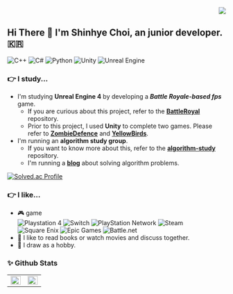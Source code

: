 <div align="right">
<a href="https://hits.seeyoufarm.com"><img src="https://hits.seeyoufarm.com/api/count/incr/badge.svg?url=https%3A%2F%2Fgithub.com%2Falgoribi&count_bg=%23323233&title_bg=%23D50505&icon=ghostery.svg&icon_color=%23DDDDDD&title=hits&edge_flat=false" align="right"/></a>
</div> 

<br/>

## Hi There 👋 I'm Shinhye Choi, an junior developer. 🇰🇷

![C++](https://img.shields.io/badge/c++-%2300599C.svg?style=for-the-badge&logo=c%2B%2B&logoColor=white)
![C#](https://img.shields.io/badge/c%23-%23239120.svg?style=for-the-badge&logo=c-sharp&logoColor=white)
![Python](https://img.shields.io/badge/python-3670A0?style=for-the-badge&logo=python&logoColor=ffdd54)
![Unity](https://img.shields.io/badge/unity-%23000000.svg?style=for-the-badge&logo=unity&logoColor=white)
![Unreal Engine](https://img.shields.io/badge/unrealengine-%23313131.svg?style=for-the-badge&logo=unrealengine&logoColor=white)

### 👉 I study...

- I'm studying **Unreal Engine 4** by developing a ***Battle Royale-based fps*** game.
  - If you are curious about this project, refer to the **[BattleRoyal](https://github.com/algoribi/BattleRoyal)** repository.
  - Prior to this project, I used **Unity** to complete two games. Please refer to **[ZombieDefence](https://github.com/algoribi/ZombieDefence)** and **[YellowBirds](https://github.com/algoribi/YellowBirds)**.
- I'm running an **algorithm study group**.
  - If you want to know more about this, refer to the **[algorithm-study](https://github.com/algoribi/algorithm-study)** repository.
  - I'm running a **[blog](https://algoribi.tistory.com/)** about solving algorithm problems. </br>

 [![Solved.ac Profile](http://mazassumnida.wtf/api/v2/generate_badge?boj=cinema36d)](https://solved.ac/cinema36d/)

### 👉 I like...

- 🎮 game </br>
![Playstation 4](https://img.shields.io/badge/Playstation%204-003791?style=for-the-badge&logo=playstation-4&logoColor=white)
![Switch](https://img.shields.io/badge/Switch-E60012?style=for-the-badge&logo=nintendo-switch&logoColor=white)
![PlayStation Network](https://img.shields.io/badge/PSN-%230070D1.svg?style=for-the-badge&logo=Playstation&logoColor=white)
![Steam](https://img.shields.io/badge/steam-%23000000.svg?style=for-the-badge&logo=steam&logoColor=white)
![Square Enix](https://img.shields.io/badge/SquareEnix-%23ED1C24.svg?style=for-the-badge&logo=SquareEnix&logoColor=white)
![Epic Games](https://img.shields.io/badge/epicgames-%23313131.svg?style=for-the-badge&logo=epicgames&logoColor=white)
![Battle.net](https://img.shields.io/badge/battle.net-%2300AEFF.svg?style=for-the-badge&logo=battle.net&logoColor=white)
- 📖 I like to read books or watch movies and discuss together.
- 🎨 I draw as a hobby.

### ✨ Github Stats

<table><tr><td valign="top" width="50%">
<img src="https://github-readme-stats.vercel.app/api?username=algoribi&show_icons=true&count_private=true&hide_border=true&exclude_repo=YellowBirds" align="left" style="width: 100%" />
</td><td valign="top" width="50%">
<img src="https://github-readme-stats.vercel.app/api/top-langs/?username=algoribi&hide_border=true&layout=compact" align="left" style="width: 100%" />
</td></tr></table>

<!--
**algoribi/algoribi** is a ✨ _special_ ✨ repository because its `README.md` (this file) appears on your GitHub profile.

Here are some ideas to get you started:

- 🔭 I’m currently working on ...
- 🌱 I’m currently learning ...
- 👯 I’m looking to collaborate on ...
- 🤔 I’m looking for help with ...
- 💬 Ask me about ...
- 📫 How to reach me: ...
- 😄 Pronouns: ...
- ⚡ Fun fact: ...

-->
